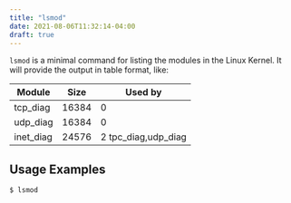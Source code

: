 ```yaml
---
title: "lsmod"
date: 2021-08-06T11:32:14-04:00
draft: true
---
```


`lsmod` is a minimal command for listing the modules in the Linux Kernel. It
will provide the output in table format, like:

| Module    | Size  | Used by             |
| --------- | ----- | ------------------- |
| tcp_diag  | 16384 | 0                   |
| udp_diag  | 16384 | 0                   |
| inet_diag | 24576 | 2 tpc_diag,udp_diag |

## Usage Examples

```bash
$ lsmod
```
